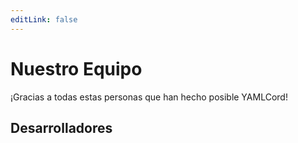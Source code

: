 ```yaml
---
editLink: false
---
```


<!-- markdownlint-disable -->
<script setup>
import { VPTeamMembers } from "vitepress/theme";

const members = {
  developers: [
    {
      avatar: "https://www.github.com/LonelyDeathVGX.png",
      links: [
        {
          icon: "github",
          link: "https://github.com/LonelyDeathVGX",
        },
      ],
      name: "LonelyDeathVGX",
      title: "Creador y Desarrollador Principal",
    },
    // {
    //   avatar: "https://www.github.com/Dymidless.png",
    //   links: [
    //     {
    //       icon: "github",
    //       link: "https://github.com/Dymidless",
    //     },
    //   ],
    //   name: "Dymidless",
    //   title: "Desarrollador",
    // },
    {
      avatar: "https://www.github.com/hozhai.png",
      links: [
        {
          icon: "github",
          link: "https://github.com/hozhai",
        },
      ],
      name: "Zhai",
      title: "Desarrollador",
    },

  ],
};
</script>
<!-- markdownlint-restore -->

# Nuestro Equipo

¡Gracias a todas estas personas que han hecho posible YAMLCord!

## Desarrolladores

<!-- markdownlint-disable -->
<VPTeamMembers size="small" :members="members.developers" />
<!-- markdownlint-restore -->
